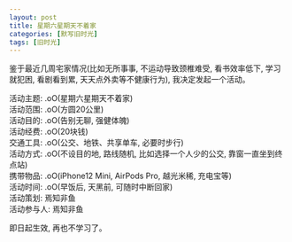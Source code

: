 ```yaml
---
layout: post
title: 星期六星期天不着家
categories: [默写旧时光]
tags: [旧时光]
---
```


鉴于最近几周宅家情况(比如无所事事, 不运动导致颈椎难受, 看书效率低下, 学习就犯困, 看剧看到累, 天天点外卖等不健康行为), 我决定发起一个活动。

活动主题: .oO(星期六星期天不着家)  
活动范围: .oO(方圆20公里)  
活动目的: .oO(告别无聊, 强健体魄)  
活动经费: .oO(20块钱)  
交通工具: .oO(公交、地铁、共享单车, 必要时步行)  
活动方式: .oO(不设目的地, 路线随机, 比如选择一个人少的公交, 靠窗一直坐到终点站)  
携带物品: .oO(iPhone12 Mini, AirPods Pro, 越光米稀, 充电宝等)  
活动时间: .oO(早饭后, 天黑前, 可随时中断回家)       
活动策划: 焉知非鱼  
活动参与人: 焉知非鱼  

即日起生效, 再也不学习了。  
